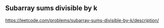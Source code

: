 ## Subarray sums divisible by k
https://leetcode.com/problems/subarray-sums-divisible-by-k/description/

